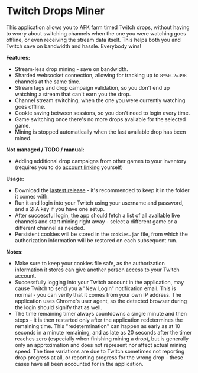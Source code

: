 # Twitch Drops Miner

This application allows you to AFK farm timed Twitch drops, without having to worry about switching channels when the one you were watching goes offline, or even receiving the stream data itself. This helps both you and Twitch save on bandwidth and hassle. Everybody wins!

**Features:**

- Stream-less drop mining - save on bandwidth.
- Sharded websocket connection, allowing for tracking up to `8*50-2=398` channels at the same time.
- Stream tags and drop campaign validation, so you don't end up watching a stream that can't earn you the drop.
- Channel stream switching, when the one you were currently watching goes offline.
- Cookie saving between sessions, so you don't need to login every time.
- Game switching once there's no more drops available for the selected game.
- Mining is stopped automatically when the last available drop has been mined.

**Not managed / TODO / manual:**

- Adding additional drop campaigns from other games to your inventory (requires you to do [account linking](https://www.twitch.tv/drops/campaigns) yourself)

**Usage:**

- Download the [lastest release](https://github.com/DevilXD/TwitchDropsMiner/releases) - it's recommended to keep it in the folder it comes with.
- Run it and login into your Twitch using your username and password, and a 2FA key if you have one setup.
- After successful login, the app should fetch a list of all available live channels and start mining right away - select a different game or a different channel as needed.
- Persistent cookies will be stored in the `cookies.jar` file, from which the authorization information will be restored on each subsequent run.

**Notes:**

- Make sure to keep your cookies file safe, as the authorization information it stores can give another person access to your Twitch account.
- Successfully logging into your Twitch account in the application, may cause Twitch to send you a "New Login" notification email. This is normal - you can verify that it comes from your own IP address. The application uses Chrome's user agent, so the detected browser during the login should signify that as well.
- The time remaining timer always countdowns a single minute and then stops - it is then restarted only after the application redetermines the remaining time. This "redetermination" can happen as early as at 10 seconds in a minute remaining, and as late as 20 seconds after the timer reaches zero (especially when finishing mining a drop), but is generally only an approximation and does not represent nor affect actual mining speed. The time variations are due to Twitch sometimes not reporting drop progress at all, or reporting progress for the wrong drop - these cases have all been accounted for in the application.
